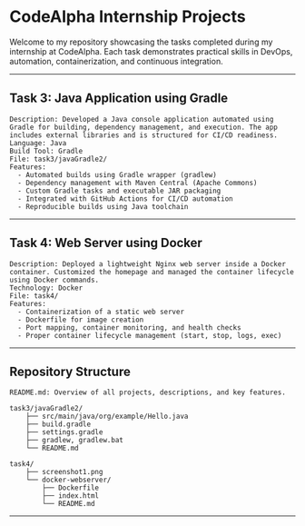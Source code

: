 # CodeAlpha Internship Projects

Welcome to my repository showcasing the tasks completed during my internship at CodeAlpha. Each task demonstrates practical skills in DevOps, automation, containerization, and continuous integration.

---

## Task 3: Java Application using Gradle

    Description: Developed a Java console application automated using Gradle for building, dependency management, and execution. The app includes external libraries and is structured for CI/CD readiness.
    Language: Java
    Build Tool: Gradle
    File: task3/javaGradle2/
    Features: 
      - Automated builds using Gradle wrapper (gradlew)
      - Dependency management with Maven Central (Apache Commons)
      - Custom Gradle tasks and executable JAR packaging
      - Integrated with GitHub Actions for CI/CD automation
      - Reproducible builds using Java toolchain

---

## Task 4: Web Server using Docker

    Description: Deployed a lightweight Nginx web server inside a Docker container. Customized the homepage and managed the container lifecycle using Docker commands.
    Technology: Docker
    File: task4/
    Features:
      - Containerization of a static web server
      - Dockerfile for image creation
      - Port mapping, container monitoring, and health checks
      - Proper container lifecycle management (start, stop, logs, exec)

---

## Repository Structure

    README.md: Overview of all projects, descriptions, and key features.
    
    task3/javaGradle2/
        ├── src/main/java/org/example/Hello.java   
        ├── build.gradle                              
        ├── settings.gradle                           
        ├── gradlew, gradlew.bat                                            
        └── README.md                                 
    
    task4/
        ├── screenshot1.png 
        └── docker-webserver/
            ├── Dockerfile                                
            ├── index.html                                
            └── README.md                                 
                                     

---
